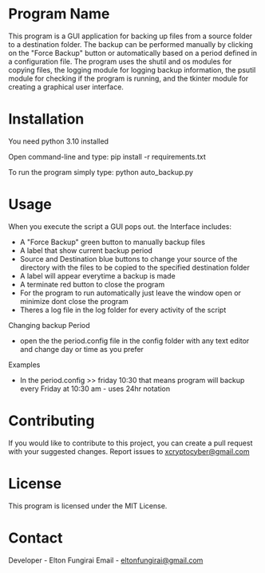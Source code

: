 # Program Name

This program is a GUI application for backing up files from a source folder to a destination folder. The 
backup can be performed manually by clicking on the "Force Backup" button or automatically based on 
a period defined in a configuration file. The program uses the shutil and os modules for copying files, the 
logging module for logging backup information, the psutil module for checking if the program is running, 
and the tkinter module for creating a graphical user interface. 

# Installation

You need python 3.10 installed

Open command-line and type: pip install -r requirements.txt

To run the program simply type: python auto_backup.py

# Usage

When you execute the script a GUI pops out. the Interface includes:
- A "Force Backup" green button to manually backup files
- A label that show current backup period
- Source and Destination blue buttons to change your source of the directory with the files to be copied to the specified destination folder
- A label will appear everytime a backup is made
- A terminate red button to close the program
- For the program to run automatically just leave the window open or minimize dont close the program
- Theres a log file in the log folder for every activity of the script

Changing backup Period
- open the the period.config file in the config folder with any text editor and change day or time as you prefer


Examples
- In the period.config >> friday
                          10:30
that means program will backup every Friday at 10:30 am - uses 24hr notation

# Contributing

If you would like to contribute to this project, you can create a pull request with your suggested changes.
Report issues to xcryptocyber@gmail.com

# License

This program is licensed under the MIT License.


# Contact

Developer - Elton Fungirai
Email - eltonfungirai@gmail.com
